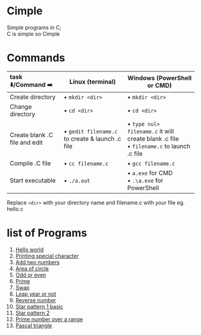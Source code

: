 # Cimple
Simple programs in C;<br>
C is simple so Cimple<br>

# Commands<br>
|task ⬇️/Command ➡️|**Linux** (terminal)|**Windows** (PowerShell or CMD)|
|:-|---|---|
|Create directory| • `mkdir <dir>`| • `mkdir <dir>`|
|Change directory| • `cd <dir>`| • `cd <dir>`|
|Create blank .C file and edit| • `gedit filename.c` to create & launch .c file | • `type nul> filename.c` it will create blank .c file <br> • `filename.c` to launch .c file|
|Compile .C file| • `cc filename.c` | • `gcc filename.c`|
|Start executable| • `./a.out`| • `a.exe` for CMD<br> • `.\a.exe` for PowerShell|

Replace `<dir>` with your directory name and filename.c with your file eg. hello.c

# list of Programs
1. [Hello world](https://github.com/sourabhkv/Cimple/blob/main/hello_world.c)
2. [Printing special character](https://github.com/sourabhkv/Cimple/blob/main/specialchar.c)
3. [Add two numbers](https://github.com/sourabhkv/Cimple/blob/main/add2numbers.c)
4. [Area of circle](https://github.com/sourabhkv/Cimple/blob/main/areaofcircle.c)
5. [Odd or even](https://github.com/sourabhkv/Cimple/blob/main/oddeven.c)
6. [Prime](https://github.com/sourabhkv/Cimple/blob/main/prime.c)
7. [Swap](https://github.com/sourabhkv/Cimple/blob/main/swap.c)
8. [Leap year or not](https://github.com/sourabhkv/Cimple/blob/main/leapyear.c)
9. [Reverse number](https://github.com/sourabhkv/Cimple/blob/main/reversenum.c)
10. [Star pattern 1 basic](https://github.com/sourabhkv/Cimple/blob/main/pattern/starpattern1.c)
11. [Star pattern 2](https://github.com/sourabhkv/Cimple/blob/main/pattern/star%20pattern%202.c)
12. [Prime number over a range](https://github.com/sourabhkv/Cimple/blob/main/prime%20range.c)
13. [Pascal triangle](https://github.com/sourabhkv/Cimple/blob/main/pascal%20triangle.c)
